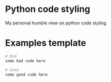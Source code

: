 # Python code styling
My personal humble view on python code styling

# Examples template

```python
# Bad
some bad code here

# Good
some good code here
```
